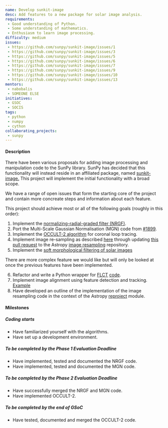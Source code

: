 ```yaml
---
name: Develop sunkit-image
desc: Add features to a new package for solar image analysis.
requirements:
 - Good understanding of Python.
 - Some understanding of mathematics.
 - Enthusiasm to learn image processing.
difficulty: medium
issues:
 - https://github.com/sunpy/sunkit-image/issues/1
 - https://github.com/sunpy/sunkit-image/issues/3
 - https://github.com/sunpy/sunkit-image/issues/5
 - https://github.com/sunpy/sunkit-image/issues/6
 - https://github.com/sunpy/sunkit-image/issues/7
 - https://github.com/sunpy/sunkit-image/issues/9
 - https://github.com/sunpy/sunkit-image/issues/10
 - https://github.com/sunpy/sunkit-image/issues/13
mentors:
 - nabobalis
 - SOMEONE ELSE
initiatives:
 - GSOC
 - SOCIS
tags:
 - python
 - numpy
 - cython
collaborating_projects:
 - sunpy
---
```


#### Description

There have been various proposals for adding image processing and manipulation code to the SunPy library.
SunPy has decided that this functionality will instead reside in an affiliated package, named [sunkit-image.](https://github.com/sunpy/sunkit-image/)
This project will implement the initial functionality with a broad scope.

We have a range of open issues that form the starting core of the project and contain more concreate steps and information about each feature.

This project should achieve most or all of the following goals (roughly in this order):

1. Implement the [normalizing-radial-graded filter (NRGF)](http://adsabs.harvard.edu/abs/2006SoPh..236..263M).
2. Port the Multi-Scale Gaussian Normalisation (MGN) code from [#1899](https://github.com/sunpy/sunpy/pull/1899).
3. Implement the [OCCULT-2 algorithm](http://arxiv.org/abs/1307.5046) for coronal loop tracing.
4. Implement image re-sampling as described [here](https://link.springer.com/content/pdf/10.1023/B:SOLA.0000021743.24248.b0.pdf) through updating [this pull request](https://github.com/astropy/reproject/pull/52) to the Astropy [image resampling](https://reproject.readthedocs.io/en/stable/) repository.
5. Implement the [soft morphological filtering of solar images](https://www.aanda.org/articles/aa/pdf/2006/38/aa4852-06.pdf)

There are more complex feature we would like but will only be looked at once the previous features have been implemented.

6. Refactor and write a Python wrapper for [FLCT](https://arxiv.org/abs/0712.4289) [code](http://solarmuri.ssl.berkeley.edu/overview/publicdownloads/software.html).
7. Implement image alignment using feature detection and tracking. [Example](http://scikit-image.org/docs/dev/auto_examples/features_detection/plot_brief.html)
8. Have developed an outline of the implementation of the image resampling code in the context of the Astropy [reproject](https://github.com/astropy/reproject) module.

#### Milestones

##### Coding starts

* Have familiarized yourself with the algorithms.
* Have set up a development environment.

##### To be completed by the Phase 1 Evaluation Deadline

* Have implemented, tested and documented the NRGF code.
* Have implemented, tested and documented the MGN code.

##### To be completed by the Phase 2 Evaluation Deadline

* Have successfully merged the NRGF and MGN code.
* Have implemented OCCULT-2.

##### To be completed by the end of GSoC

* Have tested, documented and merged the OCCULT-2 code.
